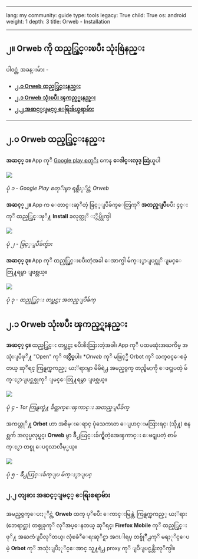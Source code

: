 

---

lang: my
community: guide
type: tools
legacy: True
child: True
os: android
weight: 1
depth: 3
title: Orweb - Installation

---

## ၂။ Orweb ကို ထည့္သြင္းၿပီး သုံးစြဲနည္း ##

ပါ၀င္တဲ့ အခန္းမ်ား -

- [**၂.၀ Orweb ထည့္သြင္းနည္း**](#2.0)
- [**၂.၁ Orweb သုံးၿပီး ၾကည့္ရႈနည္း**](#2.1)
- [**၂.၂ အဆင့္ျမင့္ ေရြးခ်ယ္စရာမ်ား**](#2.2)

-----

<a name="2.0"></a>
## ၂.၀ Orweb ထည့္သြင္းနည္း ##

**အဆင့္ ၁။** App ကုိ [Google play စတုိး](https://market.android.com/details?id=info.guardianproject.browser) ကေန **ေဒါင္းလုဒ္ ဆြဲ**ယူပါ

![](/sbox/screen/orweb-en/01.png)

*ပုံ ၁ - Google Play စတုိးမွာ ရရွိႏုိင္တဲ့ Orweb*

**အဆင့္ ၂။** App က ေတာင္းဆုိတဲ့ ခြင့္ျပဳခ်က္ေတြကုိ **အတည္ျပဳ**ၿပီး ၄င္းကုိ ထည့္သြင္းဖုိ႔ **Install** ခလုတ္ကုိ ႏွိပ္လိုက္ပါ

![](/sbox/screen/orweb-en/02.png)

*ပုံ ၂ - ခြင့္ျပဳခ်က္မ်ား*

**အဆင့္ ၃။** App ကုိ ထည့္သြင္းၿပီးတဲ့အခါ ေအာက္ပါ မ်က္ႏွာျပင္ကုိ ျမင္ေတြ႔ရမွာ ျဖစ္တယ္။

![](/sbox/screen/orweb-en/03.png)

*ပုံ ၃ - ထည့္သြင္း တပ္ဆင္မႈ အတည္ျပဳခ်က္*

<a name="2.1"></a>
## ၂.၁ Orweb သုံးၿပီး ၾကည့္ရႈနည္း

**အဆင့္ ၄။** ထည့္သြင္း တပ္ဆင္မႈ ၿပီးစီးသြားတဲ့အခါ၊ App ကုိ ပထမဆုံးအႀကိမ္ အသုံးျပဳဖုိ႔ "Open" ကုိ **ႏွိပ္**ပါ။ **Orweb* ကုိ မဖြင့္မီ Orbot ကုိ သက္၀င္ေစခဲ့တယ္ ဆုိရင္ ကြန္ရက္ၾကည့္ ယႏၱရားမွာ မိမိရဲ႕ အမည္၀ွက္ တည္ရွိမႈကို ေဖၚျပတဲ့ မ်က္ႏွာျပင္တစ္ခုကုိ ျမင္ေတြ႔ရမွာ ျဖစ္တယ္။

![](/sbox/screen/orweb-en/05.png)

*ပုံ ၄ - Tor ကြန္ရက္နဲ႔ ခ်ိတ္ဆက္ေၾကာင္း အတည္ျပဳခ်က္*

အကယ္လုိ႔ **Orbot** ဟာ အစိမ္းေရာင္ ပုံသေကၤတ ေျပာင္းမသြားရင္၊ (သို႔) စနစ္တက် အလုပ္မလုပ္ရင္၊ **Orweb** မွာ ခ်ဳိ႕ယြင္းခ်က္ရွိတဲ့အေၾကာင္း ေဖၚျပတဲ့ စာမ်က္ႏွာ တစ္ခု ေပၚလာလိမ့္မယ္။

![](/sbox/screen/orweb-en/04.png)

*ပုံ ၅ - ခ်ိဳ႕ယြင္းခ်က္ျပ မ်က္ႏွာျပင္*

<a name="2.2"></a>
### ၂.၂ တျခား အဆင့္ျမင့္ ေရြးစရာမ်ား

အမည္၀ွက္ေပးႏုိင္တဲ့ **Orweb** ထက္ ပုိၿပီး ေကာင္းမြန္တဲ့ ကြန္ရက္ၾကည့္ ယႏၱရား (ဘေရာင္ဆာ) တစ္ခုခုကုိ လုိအပ္ေနတယ္ ဆုိရင္၊ **Firefox Mobile** ကုိ ထည့္သြင္းဖုိ႔ အႀကံျပဳလုိတယ္၊ လုံၿခံဳေရးဆုိင္ရာ အဂၤါရပ္ တစ္ခ်ုဳိ႕ကုိ မရႏုိင္ေပမဲ့ **Orbot** ကုိ အသုံးျပဳႏုိင္ေအာင္ သူ႔ရဲ႕ proxy ကုိ ျပဳျပင္ဖန္တီးလုိက္ပါ။

